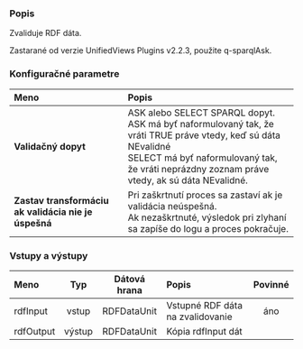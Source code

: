 ### Popis

Zvaliduje RDF dáta.

Zastarané od verzie UnifiedViews Plugins v2.2.3, použite q-sparqlAsk.

### Konfiguračné parametre

| Meno | Popis |
|:----|:----|
|**Validačný dopyt** | ASK alebo SELECT SPARQL dopyt.<br>ASK má byť naformulovaný tak, že vráti TRUE práve vtedy, keď sú dáta NEvalidné<br>SELECT má byť naformulovaný tak, že vráti neprázdny zoznam práve vtedy, ak sú dáta NEvalidné. |
|**Zastav transformáciu ak validácia nie je úspešná** | Pri zaškrtnutí proces sa zastaví ak je validácia neúspešná.<br>Ak nezaškrtnuté, výsledok pri zlyhaní sa zapíše do logu a proces pokračuje. |

### Vstupy a výstupy

|Meno |Typ | Dátová hrana | Popis | Povinné |
|:--------|:------:|:------:|:-------------|:---------------------:|
|rdfInput |vstup| RDFDataUnit | Vstupné RDF dáta na zvalidovanie |áno|
|rdfOutput|výstup| RDFDataUnit | Kópia rdfInput dát | |
